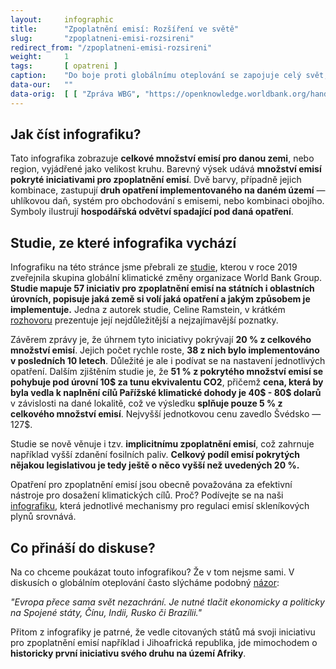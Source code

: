 ```yaml
---
layout:     infographic
title:      "Zpoplatnění emisí: Rozšíření ve světě"
slug:       "zpoplatneni-emisi-rozsireni"
redirect_from: "/zpoplatneni-emisi-rozsireni"
weight:     1
tags:       [ opatreni ]
caption:    "Do boje proti globálnímu oteplování se zapojuje celý svět, není to doména Evropské unie. Podívejte se, jak je na tom svět s implementací opatření pro zpoplatnění emisí."
data-our:   ""
data-orig:	[ [ "Zpráva WBG", "https://openknowledge.worldbank.org/handle/10986/31755" ] ]
---
```

## Jak číst infografiku?

Tato infografika zobrazuje **celkové množství emisí pro danou zemi**, nebo region, vyjádřené jako velikost kruhu. Barevný výsek udává **množství emisí pokryté iniciativami pro zpoplatnění emisí**. Dvě barvy, případně jejich kombinace, zastupují **druh opatření implementovaného na daném území** — uhlíkovou daň, systém pro obchodování s emisemi, nebo kombinaci obojího. Symboly ilustrují **hospodářská odvětví spadající pod daná opatření**.

## Studie, ze které infografika vychází

Infografiku na této stránce jsme přebrali ze [studie](https://openknowledge.worldbank.org/handle/10986/31755), kterou v roce 2019 zveřejnila skupina globální klimatické změny organizace World Bank Group. **Studie mapuje 57 iniciativ pro zpoplatnění emisí na státních i oblastních úrovních, popisuje jaká země si volí jaká opatření a jakým způsobem je implementuje.** Jedna z autorek studie, Celine Ramstein, v krátkém [rozhovoru](https://www.youtube.com/watch?v=jBcpZahjKcE) prezentuje její nejdůležitější a nejzajímavější poznatky.

Závěrem zprávy je, že úhrnem tyto iniciativy pokrývají **20 % z celkového množství emisí**. Jejich počet rychle roste, **38 z nich bylo implementováno v posledních 10 letech**. Důležité je ale i podívat se na nastavení jednotlivých opatření. Dalším zjištěním studie je, že **51 % z pokrytého množství emisí se pohybuje pod úrovní 10$ za tunu ekvivalentu CO2**, přičemž **cena, která by byla vedla k naplnění cílů Pařížské klimatické dohody je 40$ - 80$ dolarů** v závislosti na dané lokalitě, což ve výsledku **splňuje pouze 5 % z celkového množství emisí**. Nejvyšší jednotkovou cenu zavedlo Švédsko — 127$.

Studie se nově věnuje i tzv. **implicitnímu zpoplatnění emisí**, což zahrnuje například vyšší zdanění fosilních paliv. **Celkový podíl emisí pokrytých nějakou legislativou je tedy ještě o něco vyšší než uvedených 20 %.**

Opatření pro zpoplatnění emisí jsou obecně považována za efektivní nástroje pro dosažení klimatických cílů. Proč? Podívejte se na naši [infografiku](https://faktaoklimatu.cz/infografiky/mitigacni-opatreni-mmf), která jednotlivé mechanismy pro regulaci emisí skleníkových plynů srovnává.

## Co přináší do diskuse?
Na co chceme poukázat touto infografikou? Že v tom nejsme sami. V diskusích o globálním oteplování často slýcháme podobný [názor](https://ekonom.ihned.cz/c7-66651430-gidm1-56a8b8ae97805c7?fbclid=IwAR2DXFuH6KfXE0ZRpfAMnyGeFoQZlzH252vKvPLlsRPbxs5pmYl6RCT8ZUE): 

_"Evropa přece sama svět nezachrání. Je nutné tlačit ekonomicky a politicky na Spojené státy, Čínu, Indii, Rusko či Brazílii."_

Přitom z infografiky je patrné, že vedle citovaných států má svoji iniciativu pro zpoplatnění emisí například i Jihoafrická republika, jde mimochodem o **historicky první iniciativu svého druhu na území Afriky**.
